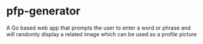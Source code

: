 # pfp-generator
A Go based web app that prompts the user to enter a word or phrase and will randomly display a related image which can be used as a profile picture
